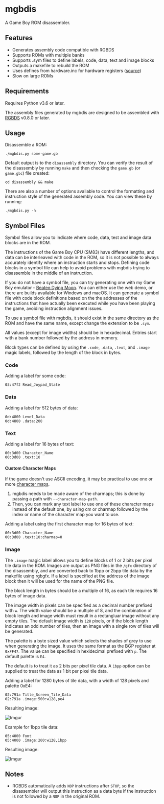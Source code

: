 # mgbdis 

A Game Boy ROM disassembler.


## Features

- Generates assembly code compatible with RGBDS
- Supports ROMs with multiple banks
- Supports .sym files to define labels, code, data, text and image blocks
- Outputs a makefile to rebuild the ROM
- Uses defines from hardware.inc for hardware registers ([source](https://github.com/gbdev/hardware.inc))
- Slow on large ROMs

## Requirements

Requires Python v3.6 or later.

The assembly files generated by mgbdis are designed to be assembled with [RGBDS](https://rgbds.gbdev.io) v0.8.0 or later.

## Usage

Disassemble a ROM:

    ./mgbdis.py some-game.gb

Default output is to the ```disassembly``` directory. You can verify the result of the disassembly by running ```make``` and then checking the ```game.gb``` (or ```game.gbc```) file created:

    cd disassembly && make

There are also a number of options available to control the formatting and instruction style of the generated assembly code. You can view these by running:

    ./mgbdis.py -h

## Symbol Files

Symbol files allow you to indicate where code, data, test and image data blocks are in the ROM. 

The instructions of the Game Boy CPU (SM83) have different lengths, and data can be interleaved with code in the ROM, so it is not possible to always accurately identify where an instruction starts and stops. Defining code blocks in a symbol file can help to avoid problems with mgbdis trying to disassemble in the middle of an instruction. 

If you do not have a symbol file, you can try generating one with my Game Boy emulator - [Beaten Dying Moon](https://mattcurrie.com/bdm/). You can either use the web demo, or there are builds available for Windows and macOS. It can generate a symbol file with code block definitions based on the the addresses of the instructions that have actually been executed while you have been playing the game, avoiding instruction alignment issues.

To use a symbol file with mgbdis, it should exist in the same directory as the ROM and have the same name, except change the extension to be ```.sym```.

All values (except for image widths) should be in hexadecimal.  Entries start with a bank number followed by the address in memory.  

Block types can be defined by using the ```.code```, ```.data```, ```.text```, and ```.image``` magic labels, followed by the length of the block in bytes.

### Code

Adding a label for some code:

```
03:47f2 Read_Joypad_State
```

### Data

Adding a label for 512 bytes of data:

```
0d:4800 Level_Data
0d:4800 .data:200
```

### Text

Adding a label for 16 bytes of text:

```
00:3d00 Character_Name
00:3d00 .text:10
```

#### Custom Character Maps

If the game doesn't use ASCII encoding, it may be practical to use one or more [character maps](https://rgbds.gbdev.io/docs/v0.9.1/rgbasm.5#Character_maps).

1. mgbdis needs to be made aware of the charmaps; this is done by passing a path with `--character-map-path`.
2. Then, you can mark any text label to use one of these character maps instead of the default one, by using cm or charmap followed by the index or name of the character map you want to use.

Adding a label using the first character map for 16 bytes of text:

```
00:3d00 Character_Name
00:3d00 .text:10:charmap=0
```

### Image

The ```.image``` magic label allows you to define blocks of 1 or 2 bits per pixel tile data in the ROM.  Images are output as PNG files in the ```/gfx``` directory of the disassembly, and are converted back to 1bpp or 2bpp tile data by the makefile using rgbgfx.  If a label is specified at the address of the image block then it will be used for the name of the PNG file.

The block length in bytes should be a multiple of 16, as each tile requires 16 bytes of image data.

The image width in pixels can be specified as a decimal number prefixed with ```w```. The width value should be a multiple of 8, and the combination of block length and image width must result in a rectangluar image without any empty tiles. The default image width is ```128``` pixels, or if the block length indicates an odd number of tiles, then an image with a single row of tiles will be generated.

The palette is a byte sized value which selects the shades of grey to use when generating the image. It uses the same format as the BGP register at ```0xFF47```.  The value can be specified in hexidecimal prefixed with ```p```. The default palette is ```E4```.

The default is to treat it as 2 bits per pixel tile data. A ```1bpp``` option can be supplied to treat the data as 1 bit per pixel tile data.

Adding a label for 1280 bytes of tile data, with a width of 128 pixels and palette 0xE4:

```
02:791a Title_Screen_Tile_Data
02:791a .image:500:w128,pe4
```

Resulting image:

![Imgur](https://i.imgur.com/2duQ7Py.png)


Example for 1bpp tile data:

```
05:4000 Font
05:4000 .image:200:w128,1bpp
```

Resulting image:

![Imgur](https://i.imgur.com/iX5FCXL.png)

## Notes

- RGBDS automatically adds ```NOP``` instructions after ```STOP```, so the disassembler will output this instruction as a data byte if the instruction is not followed by a ```NOP``` in the original ROM.
